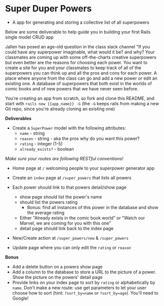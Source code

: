 # Super Duper Powers
- A app for generating and storing a collective list of all superpowers

Below are some deliverable to help guide you in building your first Rails single model CRUD app

Jallen has posed an age-old question in the class slack channel "If you could have any superpower imaginable, what would it be? and why? Your classmates are coming up with some off-the-charts creative superpowers but even better are the reasons for choosing each power. You want to create a site for you and your classmates to keep track of all of the superpowers you can think up and all the pros and cons for each power. A place where anyone from the class can go and add a new power or edit an existing one. A database of superpowers that both exist in the worlds of comic books and of new powers that we have never seen before.

You're creating an app from scratch, so fork and clone this README, and start with `rails new {{app_name}} -G` (the `-G` keeps rails from making a new Git repo, since you're already cloning an existing one)

**Deliverables**
- Create a `SuperPower` model with the following attributes:
  - `name` - string
  - `reason` - string  - aka the pros why do you want this power?
  - `rating` - integer (1-5) 
  - `already_exists?` - boolean
  
*Make sure your routes are following RESTful conventions!* 
- Home page at `/` welcoming people to your superpower generator app
- Create an `index` page at `/super_powers` that lists all powers
- Each power should link to that powers detail/show page
  - show page should list the power's name  
  - should list the powers rating
      - Bonus: find all instances of this power in the database and show the average rating
  - Either "Already exists in the comic book world" or "Watch our Marvel, we are coming for you with this one" 
  - detail page should link back to the index page
  
 - New/Create action at `/super_powers/new` & `/super_powers`
 - Update page where you can only edit the `rating` or `reason` 
 
 **Bonus**
  - Add a delete button on a powers show page
  - Add a column to the database to store a URL to the picture of a power.  Show the picture on the powers' detail page
  - Provide links on your index page to sort by `rating` or alphabetically by `name`.  Don't make a new route:  use get parameters to let your user choose how to sort (hint: `?sort_by=name` or `?sort_by=age`).  You'll need to Google!
